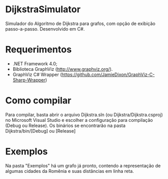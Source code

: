 # DijkstraSimulator
Simulador do Algoritmo de Dijkstra para grafos, com opção de exibição passo-a-passo. Desenvolvido em C#.

# Requerimentos
- .NET Framework 4.0;
- Biblioteca GraphViz (http://www.graphviz.org/).
- GraphViz C# Wrapper (https://github.com/JamieDixon/GraphViz-C-Sharp-Wrapper)

# Como compilar
Para compilar, basta abrir o arquivo Dijkstra.sln (ou Dijkstra/Dijkstra.csproj) no Microsoft Visual Studio e escolher a configuração para compilação (Debug ou Release). Os binários se encontrarão na pasta Dijkstra/bin/[Debug] ou [Release]

# Exemplos
Na pasta "Exemplos" há um grafo já pronto, contendo a representação de algumas cidades da Romênia e suas distâncias em linha reta.

